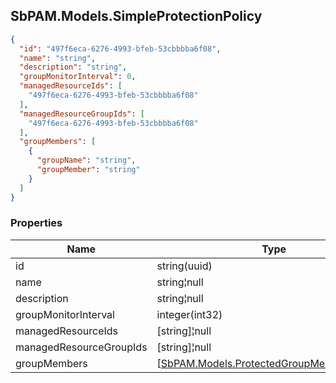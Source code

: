 
<h2 id="tocS_SbPAM.Models.SimpleProtectionPolicy">SbPAM.Models.SimpleProtectionPolicy</h2>

<a id="schemasbpam.models.simpleprotectionpolicy"></a>
<a id="schema_SbPAM.Models.SimpleProtectionPolicy"></a>
<a id="tocSsbpam.models.simpleprotectionpolicy"></a>
<a id="tocssbpam.models.simpleprotectionpolicy"></a>

```json
{
  "id": "497f6eca-6276-4993-bfeb-53cbbbba6f08",
  "name": "string",
  "description": "string",
  "groupMonitorInterval": 0,
  "managedResourceIds": [
    "497f6eca-6276-4993-bfeb-53cbbbba6f08"
  ],
  "managedResourceGroupIds": [
    "497f6eca-6276-4993-bfeb-53cbbbba6f08"
  ],
  "groupMembers": [
    {
      "groupName": "string",
      "groupMember": "string"
    }
  ]
}

```

### Properties

|Name|Type|Required|Restrictions|Description|
|---|---|---|---|---|
|id|string(uuid)|false|none|none|
|name|string¦null|false|none|none|
|description|string¦null|false|none|none|
|groupMonitorInterval|integer(int32)|false|none|none|
|managedResourceIds|[string]¦null|false|none|none|
|managedResourceGroupIds|[string]¦null|false|none|none|
|groupMembers|[[SbPAM.Models.ProtectedGroupMemberInfo](#schemasbpam.models.protectedgroupmemberinfo)]¦null|false|none|none|


